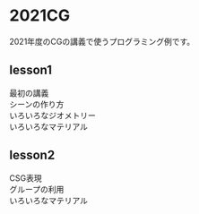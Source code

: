 # 2021CG
2021年度のCGの講義で使うプログラミング例です。
## lesson1
最初の講義  
シーンの作り方  
いろいろなジオメトリー  
いろいろなマテリアル  
## lesson2
CSG表現  
グループの利用  
いろいろなマテリアル  
